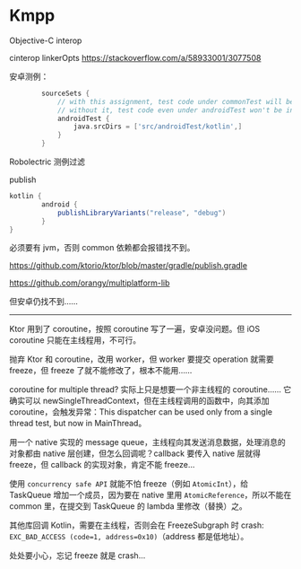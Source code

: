 # Kmpp

Objective-C interop

cinterop linkerOpts https://stackoverflow.com/a/58933001/3077508

安卓测例：

```gradle
        sourceSets {
            // with this assignment, test code under commonTest will be invoked,
            // without it, test code even under androidTest won't be invoked.
            androidTest {
                java.srcDirs = ['src/androidTest/kotlin',]
            }
        }
```

Robolectric 测例过滤

publish

```gradle
kotlin {
        android {
            publishLibraryVariants("release", "debug")
        }
}
```

必须要有 jvm，否则 common 依赖都会报错找不到。

https://github.com/ktorio/ktor/blob/master/gradle/publish.gradle

https://github.com/orangy/multiplatform-lib

但安卓仍找不到……

---

Ktor 用到了 coroutine，按照 coroutine 写了一遍，安卓没问题。但 iOS coroutine 只能在主线程用，不可行。

抛弃 Ktor 和 coroutine，改用 worker，但 worker 要提交 operation 就需要 freeze，但 freeze 了就不能修改了，根本不能用……

coroutine for multiple thread? 实际上只是想要一个非主线程的 coroutine…… 它确实可以 newSingleThreadContext，但在主线程调用的函数中，向其添加 coroutine，会触发异常：This dispatcher can be used only from a single thread test, but now in MainThread。

用一个 native 实现的 message queue，主线程向其发送消息数据，处理消息的对象都由 native 层创建，但怎么回调呢？callback 要传入 native 层就得 freeze，但 callback 的实现对象，肯定不能 freeze...

使用 `concurrency safe API` 就能不怕 freeze（例如 `AtomicInt`），给 TaskQueue 增加一个成员，因为要在 native 里用 `AtomicReference`，所以不能在 common 里，在提交到 TaskQueue 的 lambda 里修改（替换）之。

其他库回调 Kotlin，需要在主线程，否则会在 FreezeSubgraph 时 crash: `EXC_BAD_ACCESS (code=1, address=0x10)`（address 都是低地址）。

处处要小心，忘记 freeze 就是 crash...
